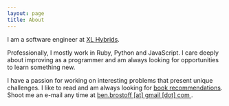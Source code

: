 ```yaml
---
layout: page
title: About
---
```

I am a software engineer at <a href="http://www.xlhybrids.com/" target="_blank">XL Hybrids</a>.

Professionally, I mostly work in Ruby, Python and JavaScript. I care deeply about improving as a programmer and am always looking for opportunities to learn something new. 

I have a passion for working on interesting problems that present unique challenges. I like to read and am always looking for [book recommendations](/books). Shoot me an e-mail any time at <a href="mailto:ben.brostoff@gmail.com"> ben.brostoff [at] gmail [dot] com </a>.